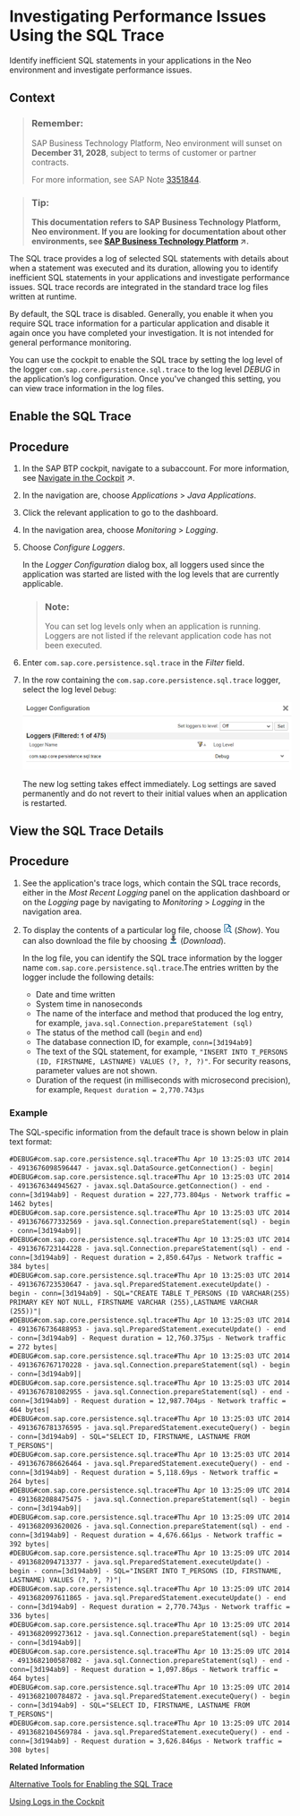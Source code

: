 <!-- loioe820e184bb5710149196a0f47db853cd -->

# Investigating Performance Issues Using the SQL Trace

Identify inefficient SQL statements in your applications in the Neo environment and investigate performance issues.



## Context

> ### Remember:  
> SAP Business Technology Platform, Neo environment will sunset on **December 31, 2028**, subject to terms of customer or partner contracts.
> 
> For more information, see SAP Note [3351844](https://me.sap.com/notes/3351844).

> ### Tip:  
> **This documentation refers to SAP Business Technology Platform, Neo environment. If you are looking for documentation about other environments, see [SAP Business Technology Platform](https://help.sap.com/viewer/65de2977205c403bbc107264b8eccf4b/Cloud/en-US/6a2c1ab5a31b4ed9a2ce17a5329e1dd8.html "SAP Business Technology Platform (SAP BTP) is an integrated offering comprised of four technology portfolios: database and data management, application development and integration, analytics, and intelligent technologies. The platform offers users the ability to turn data into business value, compose end-to-end business processes, and build and extend SAP applications quickly.") :arrow_upper_right:.**

The SQL trace provides a log of selected SQL statements with details about when a statement was executed and its duration, allowing you to identify inefficient SQL statements in your applications and investigate performance issues. SQL trace records are integrated in the standard trace log files written at runtime.

By default, the SQL trace is disabled. Generally, you enable it when you require SQL trace information for a particular application and disable it again once you have completed your investigation. It is not intended for general performance monitoring.

You can use the cockpit to enable the SQL trace by setting the log level of the logger `com.sap.core.persistence.sql.trace` to the log level *DEBUG* in the application’s log configuration. Once you've changed this setting, you can view trace information in the log files.

<a name="task_jjv_tbh_gn"/>

<!-- task\_jjv\_tbh\_gn -->

## Enable the SQL Trace



<a name="task_jjv_tbh_gn__steps_hlw_3ch_gn"/>

## Procedure

1.  In the SAP BTP cockpit, navigate to a subaccount. For more information, see [Navigate in the Cockpit](https://help.sap.com/viewer/65de2977205c403bbc107264b8eccf4b/Cloud/en-US/0874895f1f78459f9517da55a11ffebd.html "Learn how to navigate to your global accounts and subaccounts in the SAP BTP cockpit.") :arrow_upper_right:.

2.  In the navigation are, choose *Applications* \> *Java Applications*.

3.  Click the relevant application to go to the dashboard.

4.  In the navigation area, choose *Monitoring* \> *Logging*.

5.  Choose *Configure Loggers*.

    In the *Logger Configuration* dialog box, all loggers used since the application was started are listed with the log levels that are currently applicable.

    > ### Note:  
    > You can set log levels only when an application is running. Loggers are not listed if the relevant application code has not been executed.

6.  Enter `com.sap.core.persistence.sql.trace` in the *Filter* field.

7.  In the row containing the `com.sap.core.persistence.sql.trace` logger, select the log level `Debug`:

    ![](images/SQL_Log_Settings_32f5870.png)

    The new log setting takes effect immediately. Log settings are saved permanently and do not revert to their initial values when an application is restarted.


<a name="task_rnm_rbh_gn"/>

<!-- task\_rnm\_rbh\_gn -->

## View the SQL Trace Details





<a name="task_rnm_rbh_gn__steps_gyj_wbh_gn"/>

## Procedure

1.  See the application's trace logs, which contain the SQL trace records, either in the *Most Recent Logging* panel on the application dashboard or on the *Logging* page by navigating to *Monitoring* \> *Logging* in the navigation area.

2.  To display the contents of a particular log file, choose ![](images/Show_54a3776.png) \(*Show*\). You can also download the file by choosing ![](images/Download_f0a3c00.png) \(*Download*\).

    In the log file, you can identify the SQL trace information by the logger name `com.sap.core.persistence.sql.trace`.The entries written by the logger include the following details:

    -   Date and time written
    -   System time in nanoseconds
    -   The name of the interface and method that produced the log entry, for example, `java.sql.Connection.prepareStatement (sql)`
    -   The status of the method call \(`begin` and `end`\)
    -   The database connection ID, for example, `conn=[3d194ab9]` 
    -   The text of the SQL statement, for example, `"INSERT INTO T_PERSONS (ID, FIRSTNAME, LASTNAME) VALUES (?, ?, ?)"`. For security reasons, parameter values are not shown.
    -   Duration of the request \(in milliseconds with microsecond precision\), for example, `Request duration = 2,770.743µs`




### Example

The SQL-specific information from the default trace is shown below in plain text format:

```
#DEBUG#com.sap.core.persistence.sql.trace#Thu Apr 10 13:25:03 UTC 2014 - 4913676098596447 - javax.sql.DataSource.getConnection() - begin|
#DEBUG#com.sap.core.persistence.sql.trace#Thu Apr 10 13:25:03 UTC 2014 - 4913676344945627 - javax.sql.DataSource.getConnection() - end - conn=[3d194ab9] - Request duration = 227,773.804µs - Network traffic = 1462 bytes|
#DEBUG#com.sap.core.persistence.sql.trace#Thu Apr 10 13:25:03 UTC 2014 - 4913676677332569 - java.sql.Connection.prepareStatement(sql) - begin - conn=[3d194ab9]|
#DEBUG#com.sap.core.persistence.sql.trace#Thu Apr 10 13:25:03 UTC 2014 - 4913676723144228 - java.sql.Connection.prepareStatement(sql) - end - conn=[3d194ab9] - Request duration = 2,850.647µs - Network traffic = 384 bytes|
#DEBUG#com.sap.core.persistence.sql.trace#Thu Apr 10 13:25:03 UTC 2014 - 4913676723530647 - java.sql.PreparedStatement.executeUpdate() - begin - conn=[3d194ab9] - SQL="CREATE TABLE T_PERSONS (ID VARCHAR(255) PRIMARY KEY NOT NULL, FIRSTNAME VARCHAR (255),LASTNAME VARCHAR (255))"|
#DEBUG#com.sap.core.persistence.sql.trace#Thu Apr 10 13:25:03 UTC 2014 - 4913676736488953 - java.sql.PreparedStatement.executeUpdate() - end - conn=[3d194ab9] - Request duration = 12,760.375µs - Network traffic = 272 bytes|
#DEBUG#com.sap.core.persistence.sql.trace#Thu Apr 10 13:25:03 UTC 2014 - 4913676767170228 - java.sql.Connection.prepareStatement(sql) - begin - conn=[3d194ab9]|
#DEBUG#com.sap.core.persistence.sql.trace#Thu Apr 10 13:25:03 UTC 2014 - 4913676781082955 - java.sql.Connection.prepareStatement(sql) - end - conn=[3d194ab9] - Request duration = 12,987.704µs - Network traffic = 464 bytes|
#DEBUG#com.sap.core.persistence.sql.trace#Thu Apr 10 13:25:03 UTC 2014 - 4913676781376595 - java.sql.PreparedStatement.executeQuery() - begin - conn=[3d194ab9] - SQL="SELECT ID, FIRSTNAME, LASTNAME FROM T_PERSONS"|
#DEBUG#com.sap.core.persistence.sql.trace#Thu Apr 10 13:25:03 UTC 2014 - 4913676786626464 - java.sql.PreparedStatement.executeQuery() - end - conn=[3d194ab9] - Request duration = 5,118.69µs - Network traffic = 264 bytes|
#DEBUG#com.sap.core.persistence.sql.trace#Thu Apr 10 13:25:09 UTC 2014 - 4913682088475475 - java.sql.Connection.prepareStatement(sql) - begin - conn=[3d194ab9]|
#DEBUG#com.sap.core.persistence.sql.trace#Thu Apr 10 13:25:09 UTC 2014 - 4913682093620026 - java.sql.Connection.prepareStatement(sql) - end - conn=[3d194ab9] - Request duration = 4,676.661µs - Network traffic = 392 bytes|
#DEBUG#com.sap.core.persistence.sql.trace#Thu Apr 10 13:25:09 UTC 2014 - 4913682094713377 - java.sql.PreparedStatement.executeUpdate() - begin - conn=[3d194ab9] - SQL="INSERT INTO T_PERSONS (ID, FIRSTNAME, LASTNAME) VALUES (?, ?, ?)"|
#DEBUG#com.sap.core.persistence.sql.trace#Thu Apr 10 13:25:09 UTC 2014 - 4913682097611865 - java.sql.PreparedStatement.executeUpdate() - end - conn=[3d194ab9] - Request duration = 2,770.743µs - Network traffic = 336 bytes|
#DEBUG#com.sap.core.persistence.sql.trace#Thu Apr 10 13:25:09 UTC 2014 - 4913682099273612 - java.sql.Connection.prepareStatement(sql) - begin - conn=[3d194ab9]|
#DEBUG#com.sap.core.persistence.sql.trace#Thu Apr 10 13:25:09 UTC 2014 - 4913682100587082 - java.sql.Connection.prepareStatement(sql) - end - conn=[3d194ab9] - Request duration = 1,097.86µs - Network traffic = 464 bytes|
#DEBUG#com.sap.core.persistence.sql.trace#Thu Apr 10 13:25:09 UTC 2014 - 4913682100784872 - java.sql.PreparedStatement.executeQuery() - begin - conn=[3d194ab9] - SQL="SELECT ID, FIRSTNAME, LASTNAME FROM T_PERSONS"|
#DEBUG#com.sap.core.persistence.sql.trace#Thu Apr 10 13:25:09 UTC 2014 - 4913682104569784 - java.sql.PreparedStatement.executeQuery() - end - conn=[3d194ab9] - Request duration = 3,626.846µs - Network traffic = 308 bytes|

```

**Related Information**  


[Alternative Tools for Enabling the SQL Trace](alternative-tools-for-enabling-the-sql-trace-269860a.md "In addition to using the cockpit, you can also enable the SQL trace from the Eclipse IDE, and using the console client. Whichever tool you use, you need to set the log level of the logger com.sap.core.persistence.sql.trace to the log level DEBUG.")

[Using Logs in the Cockpit](https://help.sap.com/viewer/ee8e8a203e024bbb8c8c2d03fce527dc/Cloud/en-US/2555df65182c4b09a25e56fa3b57b0a8.html)

